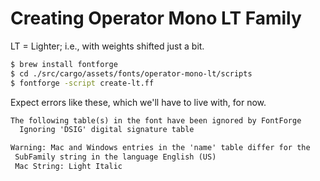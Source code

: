 # Creating Operator Mono LT Family

LT = Lighter; i.e., with weights shifted just a bit.

```bash
$ brew install fontforge
$ cd ./src/cargo/assets/fonts/operator-mono-lt/scripts
$ fontforge -script create-lt.ff
```

Expect errors like these, which we'll have to live with, for now.

```txt
The following table(s) in the font have been ignored by FontForge
  Ignoring 'DSIG' digital signature table
```

```txt
Warning: Mac and Windows entries in the 'name' table differ for the
 SubFamily string in the language English (US)
 Mac String: Light Italic
```
